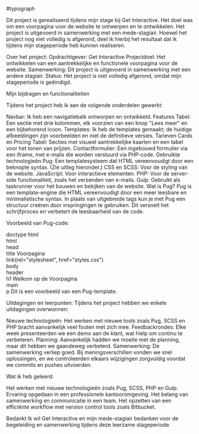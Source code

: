 #typograph

Dit project is gerealiseerd tijdens mijn stage bij Get Interactive. Het doel was om een voorpagina voor de website te ontwerpen en te ontwikkelen. Het project is uitgevoerd in samenwerking met een mede-stagiair. Hoewel het project nog niet volledig is afgerond, deel ik hierbij het resultaat dat ik tijdens mijn stageperiode heb kunnen realiseren.

Over het project: 
Opdrachtgever: Get Interactive
Projectdoel: Het ontwikkelen van een aantrekkelijke en functionele voorpagina voor de website.
Samenwerking: Dit project is uitgevoerd in samenwerking met een andere stagiair.
Status: Het project is niet volledig afgerond, omdat mijn stageperiode is geëindigd.

Mijn bijdragen en functionaliteiten


Tijdens het project heb ik aan de volgende onderdelen gewerkt:

Navbar: Ik heb een navigatiebalk ontworpen en ontwikkeld.
Features Tabel: Een sectie met drie kolommen, elk voorzien van een knop "Lees meer" en een bijbehorend icoon.
Templates: Ik heb de templates gemaakt; de huidige afbeeldingen zijn voorbeelden en niet de definitieve versies.
Tarieven Cards en Pricing Tabel: Secties met visueel aantrekkelijke kaarten en een tabel voor het tonen van prijzen.
Contactformulier: Een ingebouwd formulier via een iframe, met e-mails die worden verstuurd via PHP-code.
Gebruikte technologieën
Pug: Een templatesysteem dat HTML vereenvoudigt door een beknopte syntax. (Zie uitleg hieronder.)
CSS en SCSS: Voor de styling van de website.
JavaScript: Voor interactieve elementen.
PHP: Voor de server-side functionaliteit, zoals het verzenden van e-mails.
Gulp: Gebruikt als taskrunner voor het bouwen en bekijken van de website.
Wat is Pug?
Pug is een template-engine die HTML vereenvoudigt door een meer leesbare en minimalistische syntax. In plaats van uitgebreide tags kun je met Pug een structuur creëren door inspringingen te gebruiken. Dit versnelt het schrijfproces en verbetert de leesbaarheid van de code.

Voorbeeld van Pug-code:

doctype html  
html  
  head  
    title Voorpagina  
    link(rel="stylesheet", href="styles.css")  
  body  
    header  
      h1 Welkom op de Voorpagina  
    main  
      p Dit is een voorbeeld van een Pug-template.  
      
Uitdagingen en leerpunten:
Tijdens het project hebben we enkele uitdagingen overwonnen:

Nieuwe technologieën: Het werken met nieuwe tools zoals Pug, SCSS en PHP bracht aanvankelijk veel fouten met zich mee.
Feedbackrondes: Elke week presenteerden we een demo aan de klant, wat hielp om continu te verbeteren.
Planning: Aanvankelijk hadden we moeite met de planning, maar dit hebben we gaandeweg verbeterd.
Samenwerking: De samenwerking verliep goed. Bij meningsverschillen vonden we snel oplossingen, en we controleerden elkaars wijzigingen zorgvuldig voordat we commits en pushes uitvoerden.

Wat ik heb geleerd:

Het werken met nieuwe technologieën zoals Pug, SCSS, PHP en Gulp.
Ervaring opgedaan in een professionele kantooromgeving.
Het belang van samenwerking en communicatie in een team.
Het opzetten van een efficiënte workflow met version control tools zoals Bitbucket.


Bedankt
Ik wil Get Interactive en mijn mede-stagiair bedanken voor de begeleiding en samenwerking tijdens deze leerzame stageperiode.

